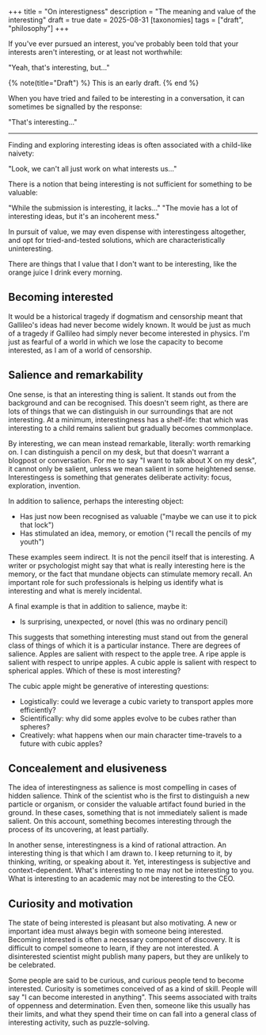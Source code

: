 +++
title = "On interestigness"
description = "The meaning and value of the interesting"
draft = true
date = 2025-08-31
[taxonomies]
tags = ["draft", "philosophy"]
+++

If you've ever pursued an interest, you've probably been told that your
interests aren't interesting, or at least not worthwhile:

"Yeah, that's interesting, but..."

<!-- more -->

{% note(title="Draft") %} 
This is an early draft.
{% end %}

When you have tried and failed to be interesting in a conversation, it
can sometimes be signalled by the response:

"That's interesting..."

---

Finding and exploring interesting ideas is often associated with a child-like
naivety:

"Look, we can't all just work on what interests us..."

There is a notion that being interesting is not sufficient for something to be
valuable:

"While the submission is interesting, it lacks..."
"The movie has a lot of interesting ideas, but it's an incoherent mess."

In pursuit of value, we may even dispense with interestingess altogether, and opt
for tried-and-tested solutions, which are characteristically uninteresting.

There are things that I value that I don't want to be interesting, like the orange
juice I drink every morning.

## Becoming interested

It would be a historical tragedy if dogmatism and censorship meant that
Gallileo's ideas had never become widely known.  It would be just as much of a
tragedy if Gallileo had simply never become interested in physics.  I'm just as
fearful of a world in which we lose the capacity to become interested, as I am
of a world of censorship.

## Salience and remarkability

One sense, is that an interesting thing is salient.  It stands out from the
background and can be recognised. This doesn't seem right, as there are lots of
things that we can distinguish in our surroundings that are not interesting. At
a minimum, interestingness has a shelf-life: that which was interesting to a
child remains salient but gradually becomes commonplace.

By interesting, we can mean instead remarkable, literally: worth remarking on.
I can distinguish a pencil on my desk, but that doesn't warrant a blogpost or
conversation. For me to say "I want to talk about X on my desk", it cannot only
be salient, unless we mean salient in some heightened sense. Interestingess is
something that generates deliberate activity: focus, exploration, invention.

In addition to salience, perhaps the interesting object:

- Has just now been recognised as valuable ("maybe we can use it to pick that lock")
- Has stimulated an idea, memory, or emotion ("I recall the pencils of my youth")

These examples seem indirect. It is not the pencil itself that is interesting. A
writer or psychologist might say that what is really interesting here is the
memory, or the fact that mundane objects can stimulate memory recall. An
important role for such professionals is helping us identify what is interesting
and what is merely incidental.

A final example is that in addition to salience, maybe it:

- Is surprising, unexpected, or novel (this was no ordinary pencil)

This suggests that something interesting must stand out from the general class
of things of which it is a particular instance. There are degrees of salience.
Apples are salient with respect to the apple tree. A ripe apple is salient with
respect to unripe apples. A cubic apple is salient with respect to spherical
apples. Which of these is most interesting?

The cubic apple might be generative of interesting questions:

- Logistically: could we leverage a cubic variety to transport apples more efficiently?
- Scientifically: why did some apples evolve to be cubes rather than spheres?
- Creatively: what happens when our main character time-travels to a future with cubic apples?

## Concealement and elusiveness

The idea of interestingness as salience is most compelling in cases of hidden
salience.  Think of the scientist who is the first to distinguish a new particle
or organism, or consider the valuable artifact found buried in the ground. In
these cases, something that is not immediately salient is made salient.  On this
account, something becomes interesting through the process of its uncovering, at
least partially.

In another sense, interestingness is a kind of rational attraction.  An
interesting thing is that which I am drawn to.  I keep returning to it, by
thinking, writing, or speaking about it. Yet, interestingess is subjective and
context-dependent.  What's interesting to me may not be interesting to you. What
is interesting to an academic may not be interesting to the CEO.

## Curiosity and motivation

The state of being interested is pleasant but also motivating.  A new or
important idea must always begin with someone being interested.  Becoming
interested is often a necessary component of discovery.  It is difficult to
compel someone to learn, if they are not interested. A disinterested scientist
might publish many papers, but they are unlikely to be celebrated.

Some people are said to be curious, and curious people tend to become
interested.  Curiosity is sometimes conceived of as a kind of skill.  People
will say "I can become interested in anything".  This seems associated with
traits of oppenness and determination.  Even then, someone like this usually has
their limits, and what they spend their time on can fall into a general class of
interesting activity, such as puzzle-solving.
